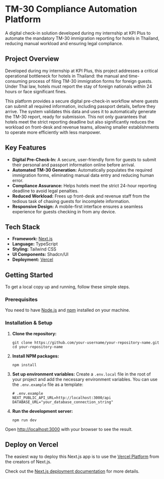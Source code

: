 # TM-30 Compliance Automation Platform

A digital check-in solution developed during my internship at KPI Plus to automate the mandatory TM-30 immigration reporting for hotels in Thailand, reducing manual workload and ensuring legal compliance.

## Project Overview

Developed during my internship at KPI Plus, this project addresses a critical operational bottleneck for hotels in Thailand: the manual and time-consuming process of filing TM-30 immigration forms for foreign guests. Under Thai law, hotels must report the stay of foreign nationals within 24 hours or face significant fines.

This platform provides a secure digital pre-check-in workflow where guests can submit all required information, including passport details, before they arrive. The system validates this data and uses it to automatically generate the TM-30 report, ready for submission. This not only guarantees that hotels meet the strict reporting deadline but also significantly reduces the workload on front-desk and revenue teams, allowing smaller establishments to operate more efficiently with less manpower.

## Key Features

- **Digital Pre-Check-In:** A secure, user-friendly form for guests to submit their personal and passport information online before arrival.
- **Automated TM-30 Generation:** Automatically populates the required immigration forms, eliminating manual data entry and reducing human error.
- **Compliance Assurance:** Helps hotels meet the strict 24-hour reporting deadline to avoid legal penalties.
- **Reduced Workload:** Frees up front-desk and revenue staff from the tedious task of chasing guests for incomplete information.
- **Responsive Design:** A mobile-first interface ensures a seamless experience for guests checking in from any device.

## Tech Stack

- **Framework:** [Next.js](https://nextjs.org/)
- **Language:** TypeScript
- **Styling:** Tailwind CSS
- **UI Components:** Shadcn/UI
- **Deployment:** [Vercel](https://vercel.com/)

## Getting Started

To get a local copy up and running, follow these simple steps.

### Prerequisites

You need to have [Node.js](https://nodejs.org/en/) and [npm](https://www.npmjs.com/) installed on your machine.

### Installation & Setup

1.  **Clone the repository:**
    ```
    git clone https://github.com/your-username/your-repository-name.git
    cd your-repository-name
    ```

2.  **Install NPM packages:**
    ```
    npm install
    ```

3.  **Set up environment variables:**
    Create a `.env.local` file in the root of your project and add the necessary environment variables. You can use the `.env.example` file as a template:
    ```
    # .env.example
    NEXT_PUBLIC_API_URL=http://localhost:3000/api
    DATABASE_URL="your_database_connection_string"
    ```

4.  **Run the development server:**
    ```
    npm run dev
    ```

Open [http://localhost:3000](http://localhost:3000) with your browser to see the result.

## Deploy on Vercel

The easiest way to deploy this Next.js app is to use the [Vercel Platform](https://vercel.com/new?utm_medium=default-template&filter=next.js&utm_source=create-next-app&utm_campaign=create-next-app-readme) from the creators of Next.js.

Check out the [Next.js deployment documentation](https://nextjs.org/docs/app/building-your-application/deploying) for more details.
